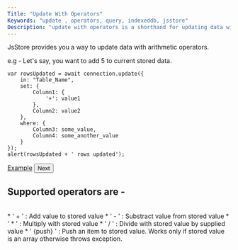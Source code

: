 ```yaml
---
Title: "Update With Operators"
Keywords: "update , operators, query, indexeddb, jsstore"
Description: "update with operators is a shorthand for updating data with arithmetic operators"
---
```


JsStore provides you a way to update data with arithmetic operators.

e.g - Let's say, you want to add 5 to current stored data.

```
var rowsUpdated = await connection.update({
    in: "Table_Name",
    set: {
        Column1: {
            '+': value1
        },
        Column2: value2
    },
    where: {
        Column3: some_value,
        Column4: some_another_value
    }
});
alert(rowsUpdated + ' rows updated');
```

<p class="margin-top-40px center-align">
    <a class="btn info" target="_blank" href="https://ujjwalguptaofficial.github.io/idbstudio/?db=Demo&query=update(%7B%0A%20%20%20%20in%3A%20%22Products%22%2C%0A%20%20%20%20set%3A%20%7B%0A%20%20%20%20%20%20%20%20price%3A%20%7B'%2B'%3A5%7D%0A%20%20%20%20%7D%2C%0A%20%20%20%20where%3A%20%7B%0A%20%20%20%20%20%20%20%20productId%3A%201%0A%20%20%20%20%7D%0A%7D)%3B%0A">Example</a>
    <button class="btn info btnNext">Next</button>
</p>

## Supported operators are - 
<br>
* ' + ' : Add value to stored value
* ' - ' : Substract value from stored value
* ' * ' : Multiply with stored value
* ' / ' : Divide with stored value by supplied value
* ' {push} ' : Push an item to stored value. Works only if stored value is an array otherwise throws exception.